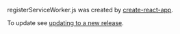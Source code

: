 registerServiceWorker.js was created by [create-react-app](https://github.com/facebook/create-react-app).

To update see [updating to a new release](https://github.com/facebook/create-react-app/blob/master/packages/react-scripts/template/README.md#updating-to-new-releases).
